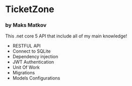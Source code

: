 # TicketZone
### by Maks Matkov

This .net core 5 API that include all of my main knowledge!
- RESTFUL API
- Connect to SQLite
- Dependency injection
- JWT Authentication
- Unit Of Work
- Migrations
- Models Configurations
